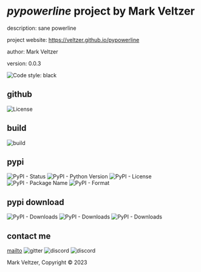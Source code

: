 # *pypowerline* project by Mark Veltzer

description: sane powerline

project website: https://veltzer.github.io/pypowerline

author: Mark Veltzer

version: 0.0.3

![Code style: black](https://img.shields.io/badge/code%20style-black-000000.svg)

## github

![License](https://img.shields.io/github/license/veltzer/pytconf)

## build

![build](https://github.com/veltzer/pypowerline/workflows/build/badge.svg)

## pypi

![PyPI - Status](https://img.shields.io/pypi/status/pypowerline)
![PyPI - Python Version](https://img.shields.io/pypi/pyversions/pypowerline)
![PyPI - License](https://img.shields.io/pypi/l/pypowerline)
![PyPI - Package Name](https://img.shields.io/pypi/v/pypowerline)
![PyPI - Format](https://img.shields.io/pypi/format/pypowerline)

## pypi download

![PyPI - Downloads](https://img.shields.io/pypi/dd/pypowerline)
![PyPI - Downloads](https://img.shields.io/pypi/dw/pypowerline)
![PyPI - Downloads](https://img.shields.io/pypi/dm/pypowerline)



## contact me
[mailto](mailto:mark.veltzer@gmail.com)
![gitter](https://img.shields.io/gitter/room/veltzer/mark.veltzer)
![discord](https://img.shields.io/discord/719336281624281119)
![discord](https://img.shields.io/discord/719336282194444302)

Mark Veltzer, Copyright © 2023
